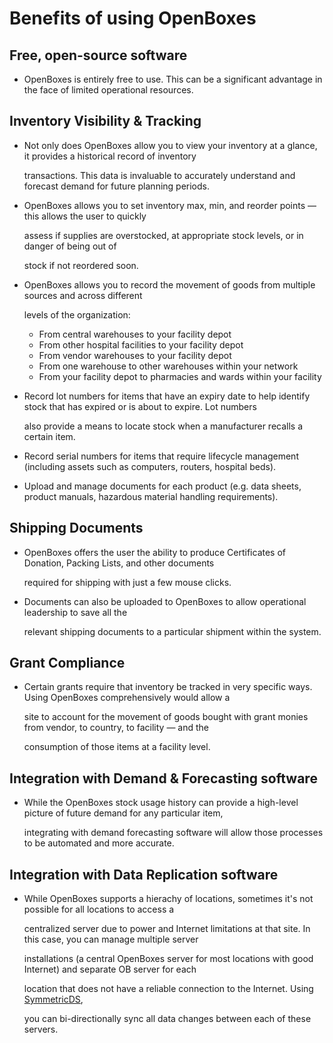 # Benefits of using OpenBoxes

## Free, open-source software

* OpenBoxes is entirely free to use. This can be a significant advantage in the face of limited operational resources.

## Inventory Visibility & Tracking

* Not only does OpenBoxes allow you to view your inventory at a glance, it provides a historical record of inventory 

  transactions. This data is invaluable to accurately understand and forecast demand for future planning periods.

* OpenBoxes allows you to set inventory max, min, and reorder points — this allows the user to quickly

  assess if supplies are overstocked, at appropriate stock levels, or in danger of being out of

  stock if not reordered soon.

* OpenBoxes allows you to record the movement of goods from multiple sources and across different

  levels of the organization:

  * From central warehouses to your facility depot
  * From other hospital facilities to your facility depot
  * From vendor warehouses to your facility depot
  * From one warehouse to other warehouses within your network 
  * From your facility depot to pharmacies and wards within your facility

* Record lot numbers for items that have an expiry date to help identify stock that has expired or is about to expire. Lot numbers

  also provide a means to locate stock when a manufacturer recalls a certain item.

* Record serial numbers for items that require lifecycle management \(including assets such as computers, routers, hospital beds\).
* Upload and manage documents for each product \(e.g. data sheets, product manuals, hazardous material handling requirements\).

## Shipping Documents

* OpenBoxes offers the user the ability to produce Certificates of Donation, Packing Lists, and other documents

  required for shipping with just a few mouse clicks.

* Documents can also be uploaded to OpenBoxes to allow operational leadership to save all the

  relevant shipping documents to a particular shipment within the system.

## Grant Compliance

* Certain grants require that inventory be tracked in very specific ways. Using OpenBoxes comprehensively would allow a 

  site to account for the movement of goods bought with grant monies from vendor, to country, to facility — and the 

  consumption of those items at a facility level.

## Integration with Demand & Forecasting software

* While the OpenBoxes stock usage history can provide a high-level picture of future demand for any particular item, 

  integrating with demand forecasting software will allow those processes to be automated and more accurate.

## Integration with Data Replication software

* While OpenBoxes supports a hierachy of locations, sometimes it's not possible for all locations to access a

  centralized server due to power and Internet limitations at that site. In this case, you can manage multiple server 

  installations \(a central OpenBoxes server for most locations with good Internet\) and separate OB server for each

  location that does not have a reliable connection to the Internet. Using [SymmetricDS](http://symmetricds.org), 

  you can bi-directionally sync all data changes between each of these servers.

